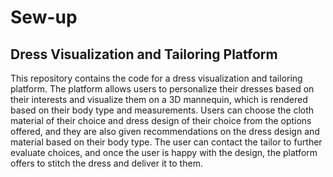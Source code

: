 # Sew-up

## Dress Visualization and Tailoring Platform

This repository contains the code for a dress visualization and tailoring platform. The platform allows users to personalize their dresses based on their interests and visualize them on a 3D mannequin, which is rendered based on their body type and measurements. Users can choose the cloth material of their choice and dress design of their choice from the options offered, and they are also given recommendations on the dress design and material based on their body type. The user can contact the tailor to further evaluate choices, and once the user is happy with the design, the platform offers to stitch the dress and deliver it to them.
